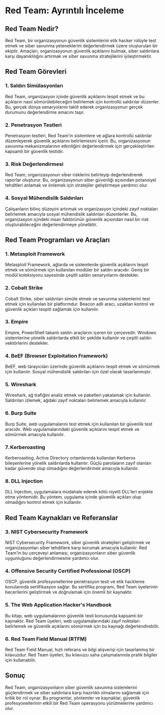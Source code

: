 # Red Team: Ayrıntılı İnceleme

## Red Team Nedir?

Red Team, bir organizasyonun güvenlik sistemlerini etik hacker rolüyle test etmek ve siber savunma yeteneklerini değerlendirmek üzere oluşturulan bir ekiptir. Amaçları, organizasyonun güvenlik açıklarını bulmak, siber saldırılara karşı dayanıklılığını artırmak ve siber savunma stratejilerini iyileştirmektir.

## Red Team Görevleri

### 1. Saldırı Simülasyonları
Red Team, organizasyon içinde güvenlik açıklarını tespit etmek ve bu açıkların nasıl sömürülebileceğini belirlemek için kontrollü saldırılar düzenler. Bu, gerçek dünya senaryolarını taklit ederek organizasyonun gerçek durumunu değerlendirme amacını taşır.

### 2. Penetrasyon Testleri
Penetrasyon testleri, Red Team'in sistemlere ve ağlara kontrollü saldırılar düzenleyerek güvenlik açıklarını belirlemesini içerir. Bu, organizasyonun savunma mekanizmalarının etkinliğini değerlendirmek için gerçekleştirilen kapsamlı bir güvenlik testidir.

### 3. Risk Değerlendirmesi
Red Team, organizasyonun siber risklerini belirleyip değerlendirerek raporlar oluşturur. Bu, organizasyonun siber güvenliği açısından potansiyel tehditleri anlamak ve önlemek için stratejiler geliştirmeye yardımcı olur.

### 4. Sosyal Mühendislik Saldırıları
Çalışanların bilinç düzeyini artırmak ve organizasyon içindeki zayıf noktaları belirlemek amacıyla sosyal mühendislik saldırıları düzenlerler. Bu, organizasyon içindeki insan faktörünün güvenlik açısından nasıl bir risk oluşturabileceğini değerlendirmeye yöneliktir.

## Red Team Programları ve Araçları

### 1. Metasploit Framework
Metasploit Framework, ağlarda ve sistemlerde güvenlik açıklarını tespit etmek ve sömürmek için kullanılan modüler bir saldırı aracıdır. Geniş bir modül koleksiyonu sayesinde çeşitli saldırı senaryolarını destekler.

### 2. Cobalt Strike
Cobalt Strike, siber saldırıları simüle etmek ve savunma sistemlerini test etmek için kullanılan bir platformdur. Beacon adlı aracı, uzaktan kontrol ve güvenlik açıkları tespiti sağlamak için kullanılır.

### 3. Empire
Empire, PowerShell tabanlı saldırı araçlarını içeren bir çerçevedir. Windows sistemlerine yönelik saldırılarda etkili bir şekilde kullanılır ve çeşitli saldırı vektörlerini destekler.

### 4. BeEF (Browser Exploitation Framework)
BeEF, web tarayıcıları üzerinde güvenlik açıklarını tespit etmek ve sömürmek için kullanılır. Sosyal mühendislik saldırıları için özel olarak tasarlanmıştır.

### 5. Wireshark
Wireshark, ağ trafiğini analiz etmek ve paketleri yakalamak için kullanılır. Saldırıları izlemek, ağdaki zayıf noktaları belirlemek amacıyla kullanılır.

### 6. Burp Suite
Burp Suite, web uygulamalarını test etmek için kullanılan bir güvenlik test aracıdır. Web uygulamalarındaki güvenlik açıklarını tespit etmek ve sömürmek amacıyla kullanılır.

### 7. Kerberoasting
Kerberoasting, Active Directory ortamlarında kullanılan Kerberos bileşenlerine yönelik saldırılarda kullanılır. Güçlü parolaların zayıf olanları kadar güvende olup olmadığını değerlendirmek amacıyla kullanılır.

### 8. DLL Injection
DLL Injection, uygulamalara müdahale ederek kötü niyetli DLL'leri enjekte etme yöntemidir. Bu yöntem, uygulama içinde güvenlik açıkları olup olmadığını kontrol etmek için kullanılır.

## Red Team Kaynakları ve Referanslar

### 3. NIST Cybersecurity Framework
NIST Cybersecurity Framework, siber güvenlik stratejileri geliştirmek ve organizasyonları siber tehditlere karşı korumak amacıyla kullanılır. Red Team'in bu çerçeveyi anlaması, organizasyonların siber güvenlik uygunluğunu değerlendirmesine yardımcı olur.

### 4. Offensive Security Certified Professional (OSCP)
OSCP, güvenlik profesyonellerine penetrasyon testi ve etik hackleme konularında sertifikasyon sağlar. Bu sertifika programı, Red Team üyelerinin becerilerini geliştirmek ve doğrulamak için önemli bir kaynaktır.

### 5. The Web Application Hacker's Handbook
Bu kitap, web uygulamalarının güvenlik testi konusunda kapsamlı bir kaynaktır. Red Team üyeleri, web uygulamalarındaki zayıf noktaları belirlemek ve güvenlik açıklarını sömürmek için bu kaynağı değerlendirebilir.

### 6. Red Team Field Manual (RTFM)
Red Team Field Manual, hızlı referans ve bilgi alışverişi için tasarlanmış bir kılavuzdur. Red Team üyeleri, bu kılavuzu saha çalışmalarında pratik bilgiler için kullanabilir.

## Sonuç

Red Team, organizasyonların siber güvenlik savunma sistemlerini güçlendirmek ve siber saldırılara karşı hazırlıklı olmalarını sağlamak için kritik bir rol oynar. Bu programlar, yöntemler ve kaynaklar, güvenlik profesyonellerinin etkili bir Red Team operasyonu yürütmelerine yardımcı olur.
